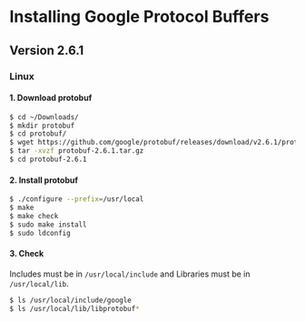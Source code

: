 # Installing Google Protocol Buffers
## Version 2.6.1
### Linux

#### 1. Download protobuf
```sh
$ cd ~/Downloads/
$ mkdir protobuf
$ cd protobuf/
$ wget https://github.com/google/protobuf/releases/download/v2.6.1/protobuf-2.6.1.tar.gz
$ tar -xvzf protobuf-2.6.1.tar.gz
$ cd protobuf-2.6.1
```

#### 2. Install protobuf
```sh
$ ./configure --prefix=/usr/local
$ make
$ make check
$ sudo make install
$ sudo ldconfig
```

#### 3. Check
Includes must be in `/usr/local/include` and Libraries must be in `/usr/local/lib`.
```sh
$ ls /usr/local/include/google
$ ls /usr/local/lib/libprotobuf*
```

